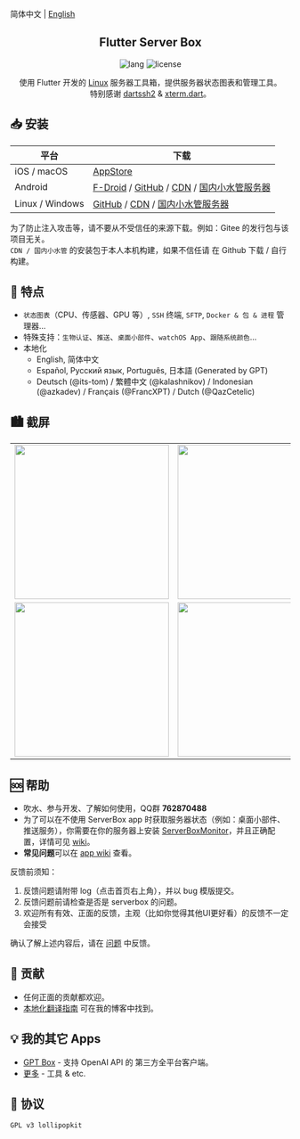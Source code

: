 简体中文 | [English](README.md)

<h2 align="center">Flutter Server Box</h2>

<p align="center">
  <img alt="lang" src="https://img.shields.io/badge/lang-dart-pink">
  <img alt="license" src="https://img.shields.io/badge/license-GPLv3-pink">
</p>

<p align="center">
使用 Flutter 开发的 <a href="../../issues/43">Linux</a> 服务器工具箱，提供服务器状态图表和管理工具。
<br>
特别感谢 <a href="https://github.com/TerminalStudio/dartssh2">dartssh2</a> & <a href="https://github.com/TerminalStudio/xterm.dart">xterm.dart</a>。
</p>

## 📥 安装

平台 | 下载
--- | --- 
iOS / macOS | [AppStore](https://apps.apple.com/app/id1586449703)
Android | [F-Droid](https://f-droid.org/packages/tech.lolli.toolbox) / [GitHub](https://github.com/lollipopkit/flutter_server_box/releases) / [CDN](https://cdn.lolli.tech/serverbox/?sort=time&order=desc&layout=grid) / [国内小水管服务器](https://res.lolli.tech/serverbox/?sort=time&order=desc&layout=grid)
Linux / Windows | [GitHub](https://github.com/lollipopkit/flutter_server_box/releases) / [CDN](https://cdn.lolli.tech/serverbox/?sort=time&order=desc&layout=grid) / [国内小水管服务器](https://res.lolli.tech/serverbox/?sort=time&order=desc&layout=grid)

为了防止注入攻击等，请不要从不受信任的来源下载。例如：Gitee 的发行包与该项目无关。  
`CDN / 国内小水管` 的安装包于本人本机构建，如果不信任请 在 Github 下载 / 自行构建。

## 🔖 特点
- `状态图表`（CPU、传感器、GPU 等）, `SSH` 终端, `SFTP`, `Docker & 包 & 进程` 管理器...
- 特殊支持：`生物认证`、`推送`、`桌面小部件`、`watchOS App`、`跟随系统颜色`...
- 本地化
  - English, 简体中文
  - Español, Русский язык, Português, 日本語 (Generated by GPT)
  - Deutsch (@its-tom) / 繁體中文 (@kalashnikov) / Indonesian (@azkadev) / Français (@FrancXPT) / Dutch (@QazCetelic)


## 🏙️ 截屏
<table>
  <tr>
    <td><img width="277px" src="https://cdn.lolli.tech/serverbox/screenshot/1.png"></td>
    <td><img width="277px" src="https://cdn.lolli.tech/serverbox/screenshot/2.png"></td>
    <td><img width="277px" src="https://cdn.lolli.tech/serverbox/screenshot/3.png"></td>
  </tr>
  <tr>
    <td><img width="277px" src="https://cdn.lolli.tech/serverbox/screenshot/4.png"> </td>
    <td><img width="277px" src="https://cdn.lolli.tech/serverbox/screenshot/5.png"></td>
    <td><img width="277px" src="https://cdn.lolli.tech/serverbox/screenshot/6.png"></td>
  </tr>
</table>


## 🆘 帮助

- 吹水、参与开发、了解如何使用，QQ群 **762870488**
- 为了可以在不使用 ServerBox app 时获取服务器状态（例如：桌面小部件、推送服务），你需要在你的服务器上安装 [ServerBoxMonitor](https://github.com/lollipopkit/server_box_monitor)，并且正确配置，详情可见 [wiki](https://github.com/lollipopkit/server_box_monitor/wiki/%E4%B8%BB%E9%A1%B5)。
- **常见问题**可以在 [app wiki](https://github.com/lollipopkit/flutter_server_box/wiki/主页) 查看。

反馈前须知：
1. 反馈问题请附带 log（点击首页右上角），并以 bug 模版提交。
2. 反馈问题前请检查是否是 serverbox 的问题。
3. 欢迎所有有效、正面的反馈，主观（比如你觉得其他UI更好看）的反馈不一定会接受

确认了解上述内容后，请在 [问题](https://github.com/lollipopkit/flutter_server_box/issues/new) 中反馈。


## 🧱 贡献
- 任何正面的贡献都欢迎。
- [本地化翻译指南](https://blog.lolli.tech/faq/) 可在我的博客中找到。


## 💡 我的其它 Apps
- [GPT Box](https://github.com/lollipopkit/flutter_gpt_box) - 支持 OpenAI API 的 第三方全平台客户端。
- [更多](https://github.com/lollipopkit) - 工具 & etc.


## 📝 协议
`GPL v3 lollipopkit`

